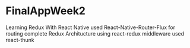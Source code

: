 # FinalAppWeek2
Learning Redux With React Native
used React-Native-Router-Flux for routing
complete Redux Architucture using react-redux
middleware used react-thunk


